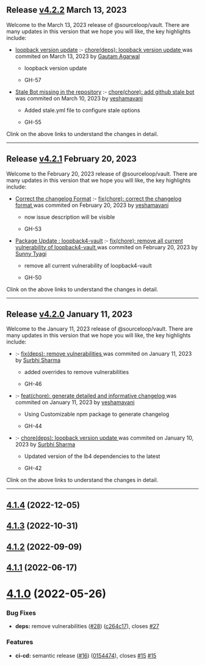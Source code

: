 ## Release [v4.2.2](https://github.com/sourcefuse/loopback4-vault/compare/v4.2.1..v4.2.2) March 13, 2023
Welcome to the March 13, 2023 release of @sourceloop/vault. There are many updates in this version that we hope you will like, the key highlights include:

  - [loopback version update](https://github.com/sourcefuse/loopback4-vault/issues/57) :- [chore(deps): loopback version update ](https://github.com/sourcefuse/loopback4-vault/commit/2d1d83fda71dc064bc4cde48a26a514c7714ad07) was commited on March 13, 2023 by [Gautam Agarwal](mailto:108651274+gautam23-sf@users.noreply.github.com)
    
      - loopback version update
      
      -  GH-57
      
  
  - [Stale Bot missing in the repository](https://github.com/sourcefuse/loopback4-vault/issues/55) :- [chore(chore): add github stale bot ](https://github.com/sourcefuse/loopback4-vault/commit/ed89673ec5b18e964e92547f010f03c1a03b7e75) was commited on March 10, 2023 by [yeshamavani](mailto:83634146+yeshamavani@users.noreply.github.com)
    
      - Added stale.yml file to configure stale options
      
      -  GH-55
      
  
Clink on the above links to understand the changes in detail.
  ___

## Release [v4.2.1](https://github.com/sourcefuse/loopback4-vault/compare/v4.2.0..v4.2.1) February 20, 2023
Welcome to the February 20, 2023 release of @sourceloop/vault. There are many updates in this version that we hope you will like, the key highlights include:

  - [Correct the changelog Format](https://github.com/sourcefuse/loopback4-vault/issues/53) :- [fix(chore): correct the changelog format ](https://github.com/sourcefuse/loopback4-vault/commit/384255541a5583367370f175e22efff58a9f0f68) was commited on February 20, 2023 by [yeshamavani](mailto:83634146+yeshamavani@users.noreply.github.com)
    
      - now issue description will be visible
      
      -  GH-53
      
  
  - [Package Update : loopback4-vault](https://github.com/sourcefuse/loopback4-vault/issues/50) :- [fix(chore): remove all current vulnerability of loopback4-vault ](https://github.com/sourcefuse/loopback4-vault/commit/559a0543d1cf00d23cfbb65b72204b3044ae8b66) was commited on February 20, 2023 by [Sunny Tyagi](mailto:107617248+Tyagi-Sunny@users.noreply.github.com)
    
      - remove all current vulnerability of loopback4-vault
      
      -  GH-50
      
  
Clink on the above links to understand the changes in detail.
  ___

## Release [v4.2.0](https://github.com/sourcefuse/loopback4-vault/compare/v4.1.4..v4.2.0) January 11, 2023
Welcome to the January 11, 2023 release of @sourceloop/vault. There are many updates in this version that we hope you will like, the key highlights include:

  - [](https://github.com/sourcefuse/loopback4-vault/issues/-46) :- [fix(deps): remove vulnerabilities ](https://github.com/sourcefuse/loopback4-vault/commit/5a198e302e0e7ab5daa8c249693cf52f0aef1d7a) was commited on January 11, 2023 by [Surbhi Sharma](mailto:98279679+Surbhi-sharma1@users.noreply.github.com)
    
      - added overrides to remove vulnerabilities
      
      -  GH-46
      
  
  - [](https://github.com/sourcefuse/loopback4-vault/issues/-44) :- [feat(chore): generate detailed and informative changelog ](https://github.com/sourcefuse/loopback4-vault/commit/c334b76f72a3fbda649d50e1652cb1c98794f0a0) was commited on January 11, 2023 by [yeshamavani](mailto:83634146+yeshamavani@users.noreply.github.com)
    
      - Using Customizable npm package to generate changelog
      
      -  GH-44
      
  
  - [](https://github.com/sourcefuse/loopback4-vault/issues/-42) :- [chore(deps): loopback version update ](https://github.com/sourcefuse/loopback4-vault/commit/67e190326674dc7fbb3ca3757eaeba7337bb0b4e) was commited on January 10, 2023 by [Surbhi Sharma](mailto:98279679+Surbhi-sharma1@users.noreply.github.com)
    
      - Updated version of the lb4 dependencies to the latest
      
      -  GH-42
      
  
Clink on the above links to understand the changes in detail.
  ___

## [4.1.4](https://github.com/sourcefuse/loopback4-vault/compare/v4.1.3...v4.1.4) (2022-12-05)

## [4.1.3](https://github.com/sourcefuse/loopback4-vault/compare/v4.1.2...v4.1.3) (2022-10-31)

## [4.1.2](https://github.com/sourcefuse/loopback4-vault/compare/v4.1.1...v4.1.2) (2022-09-09)

## [4.1.1](https://github.com/sourcefuse/loopback4-vault/compare/v4.1.0...v4.1.1) (2022-06-17)

# [4.1.0](https://github.com/sourcefuse/loopback4-vault/compare/v4.0.3...v4.1.0) (2022-05-26)


### Bug Fixes

* **deps:** remove vulnerabilities ([#28](https://github.com/sourcefuse/loopback4-vault/issues/28)) ([c264c17](https://github.com/sourcefuse/loopback4-vault/commit/c264c17c4889012f51616f2590044030d4ab0b7f)), closes [#27](https://github.com/sourcefuse/loopback4-vault/issues/27)


### Features

* **ci-cd:** semantic release ([#16](https://github.com/sourcefuse/loopback4-vault/issues/16)) ([0154474](https://github.com/sourcefuse/loopback4-vault/commit/0154474353f02d2141b006c9d2b07c918bc32634)), closes [#15](https://github.com/sourcefuse/loopback4-vault/issues/15) [#15](https://github.com/sourcefuse/loopback4-vault/issues/15)